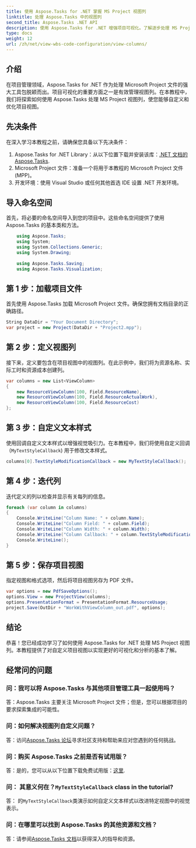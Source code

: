 ```yaml
---
title: 使用 Aspose.Tasks for .NET 掌握 MS Project 视图列
linktitle: 处理 Aspose.Tasks 中的视图列
second_title: Aspose.Tasks .NET API
description: 使用 Aspose.Tasks for .NET 增强项目可视化。了解逐步处理 MS Project 视图列。提高效率和定制化。
type: docs
weight: 12
url: /zh/net/view-wbs-code-configuration/view-columns/
---
```

## 介绍
在项目管理领域，Aspose.Tasks for .NET 作为处理 Microsoft Project 文件的强大工具包脱颖而出。项目可视化的重要方面之一是有效管理视图列。在本教程中，我们将探索如何使用 Aspose.Tasks 处理 MS Project 视图列，使您能够自定义和优化项目视图。
## 先决条件
在深入学习本教程之前，请确保您具备以下先决条件：
1.  Aspose.Tasks for .NET Library：从以下位置下载并安装该库：[.NET 文档的 Aspose.Tasks](https://reference.aspose.com/tasks/net/).
2. Microsoft Project 文件：准备一个将用于本教程的 Microsoft Project 文件 (MPP)。
3. 开发环境：使用 Visual Studio 或任何其他首选 IDE 设置 .NET 开发环境。
## 导入命名空间
首先，将必要的命名空间导入到您的项目中。这些命名空间提供了使用 Aspose.Tasks 的基本类和方法。
```csharp
    using Aspose.Tasks;
    using System;
    using System.Collections.Generic;
    using System.Drawing;
    
    using Aspose.Tasks.Saving;
    using Aspose.Tasks.Visualization;
```
## 第 1 步：加载项目文件
首先使用 Aspose.Tasks 加载 Microsoft Project 文件。确保您拥有文档目录的正确路径。
```csharp
String DataDir = "Your Document Directory";
var project = new Project(DataDir + "Project2.mpp");
```
## 第 2 步：定义视图列
接下来，定义要包含在项目视图中的视图列。在此示例中，我们将为资源名称、实际工时和资源成本创建列。
```csharp
var columns = new List<ViewColumn>
{
    new ResourceViewColumn(100, Field.ResourceName),
    new ResourceViewColumn(100, Field.ResourceActualWork),
    new ResourceViewColumn(100, Field.ResourceCost)
};
```
## 第 3 步：自定义文本样式
使用回调自定义文本样式以增强视觉吸引力。在本教程中，我们将使用自定义回调（`MyTextStyleCallback`) 用于修改文本样式。
```csharp
columns[0].TextStyleModificationCallback = new MyTextStyleCallback();
```
## 第 4 步：迭代列
迭代定义的列以检查并显示有关每列的信息。
```csharp
foreach (var column in columns)
{
    Console.WriteLine("Column Name: " + column.Name);
    Console.WriteLine("Column Field: " + column.Field);
    Console.WriteLine("Column Width: " + column.Width);
    Console.WriteLine("Column Callback: " + column.TextStyleModificationCallback);
    Console.WriteLine();
}
```
## 第 5 步：保存项目视图
指定视图和格式选项，然后将项目视图另存为 PDF 文件。
```csharp
var options = new PdfSaveOptions();
options.View = new ProjectView(columns);
options.PresentationFormat = PresentationFormat.ResourceUsage;
project.Save(OutDir + "WorkWithViewColumn_out.pdf", options);
```
## 结论
恭喜！您已经成功学习了如何使用 Aspose.Tasks for .NET 处理 MS Project 视图列。本教程提供了对自定义项目视图以实现更好的可视化和分析的基本了解。

## 经常问的问题
### 问：我可以将 Aspose.Tasks 与其他项目管理工具一起使用吗？
答：Aspose.Tasks 主要关注 Microsoft Project 文件；但是，您可以根据项目的要求探索集成的可能性。
### 问：如何解决视图列自定义问题？
答：访问[Aspose.Tasks 论坛](https://forum.aspose.com/c/tasks/15)寻求社区支持和帮助来应对您遇到的任何挑战。
### 问：购买 Aspose.Tasks 之前是否有试用版？
答：是的，您可以从以下位置下载免费试用版：[这里](https://releases.aspose.com/).
### 问： 其意义何在？`MyTextStyleCallback` class in the tutorial?
答： 的`MyTextStyleCallback`类演示如何自定义文本样式以改进特定视图中的视觉表示。
### 问：在哪里可以找到 Aspose.Tasks 的其他资源和文档？
答：请参阅[Aspose.Tasks 文档](https://reference.aspose.com/tasks/net/)以获得深入的指导和资源。